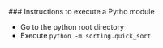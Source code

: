 ### Instructions to execute a Pytho module
* Go to the python root directory
* Execute  `python -m sorting.quick_sort`

